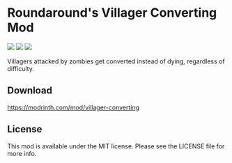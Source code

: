 # Roundaround's Villager Converting Mod

<img src="https://img.shields.io/badge/Loader-NeoForge-%23313e51?style=for-the-badge"/>
<img src="https://img.shields.io/badge/MC-1.21.1-%23313e51?style=for-the-badge"/>
<img src="https://img.shields.io/badge/Side-Server-%23313e51?style=for-the-badge"/>

Villagers attacked by zombies get converted instead of dying, regardless of difficulty.

## Download

https://modrinth.com/mod/villager-converting

## License

This mod is available under the MIT license. Please see the LICENSE file for more info.